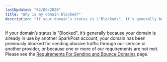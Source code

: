 ```yaml
---
lastUpdated: "02/06/2020"
title: "Why is my domain blocked?"
description: "If your domain’s status is \"Blocked\", it’s generally because your domain is already in use by another SparkPost account, your domain has been previously blocked for sending abusive traffic through our service or another provider, or because one or more of our requirements are not met"
---
```


If your domain’s status is "Blocked", it’s generally because your domain is already in use by another SparkPost account, your domain has been previously blocked for sending abusive traffic through our service or another provider, or because one or more of our requirements are not met. 
Please see the [Requirements For Sending and Bounce Domains](https://www.sparkpost.com/docs/getting-started/requirements-for-sending-domains/) page.
